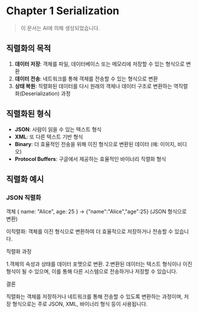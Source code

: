 # Chapter 1 Serialization

> 이 문서는 AI에 의해 생성되었습니다.

## 직렬화의 목적

1. **데이터 저장**: 객체를 파일, 데이터베이스 또는 메모리에 저장할 수 있는 형식으로 변환
2. **데이터 전송**: 네트워크를 통해 객체를 전송할 수 있는 형식으로 변환
3. **상태 복원**: 직렬화된 데이터를 다시 원래의 객체나 데이터 구조로 변환하는 역직렬화(Deserialization) 과정

## 직렬화된 형식

* **JSON**: 사람이 읽을 수 있는 텍스트 형식
* **XML**: 또 다른 텍스트 기반 형식
* **Binary**: 더 효율적인 전송을 위해 이진 형식으로 변환된 데이터 (예: 이미지, 비디오)
* **Protocol Buffers**: 구글에서 제공하는 효율적인 바이너리 직렬화 형식

## 직렬화 예시

### JSON 직렬화

객체 { name: "Alice", age: 25 } → {"name":"Alice","age":25} (JSON 형식으로 변환)

이직렬화:
객체를 이진 형식으로 변환하여 더 효율적으로 저장하거나 전송할 수 있습니다.

직렬화 과정

1.객체의 속성과 상태를 데이터 포맷으로 변환.
2.변환된 데이터는 텍스트 형식이나 이진 형식이 될 수 있으며, 이를 통해 다른 시스템으로 전송하거나 저장할 수 있습니다.

결론

직렬화는 객체를 저장하거나 네트워크를 통해 전송할 수 있도록 변환하는 과정이며, 저장 형식으로는 주로 JSON, XML, 바이너리 형식 등이 사용됩니다.
